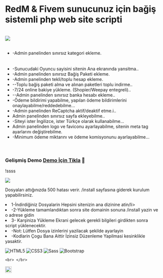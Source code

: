 <h1> RedM & Fivem sunucunuz için bağiş sistemli php web site scripti </h1>
<p/>

<br />

<img  src="https://i.hizliresim.com/lipqLi.png">


<br />
<br />



<ul>
 
  <li>-Admin panelinden sınırsız kategori ekleme.</li>
  <br> </br>
  <li>-Sunucudaki Oyuncu sayisini sitenin Ana ekranında yansitma..</li>
</a>
  <li>-Admin panelinden sınırsız Bağiş Paketi ekleme.</li>
</a>
  <li>-Admin panelinden tekli/toplu hesap ekleme.</li>
</a>
  <li>--Toplu bağiş paketi alma ve alınan paketleri toplu indirme..</li>
</a>
  <li>-7/24 online bakiye yükleme. (Shopier/Weepay entegreli)..</li>
  </a>
  <li>--Admin panelinden sınırsız banka hesabı ekleme..</li>
   </a>
  <li>-Ödeme bildirimi yapabilme, yapılan ödeme bildirimlerini onaylayabilme/reddedebilme...</li>
</a>
  <li>-Admin panelinden ReCaptcha aktif/deaktif etme.i..</li>

  <li>Admin panelinden sınırsız sayfa ekleyebilme..</li>

  <li>-Siteyi ister İngilizce, ister Türkçe olarak kullanabilme...</li>
 
  <li>Admin panelinden logo ve faviconu ayarlayabilme, sitenin meta tag ayarlarını değiştirebilme.</li>
   
  <li>-Minimum ödeme miktarını ve ödeme komisyonunu ayarlayabilme...</li>
    <br> </br>
</ul>  



### Gelişmiş Demo [Demo İçin Tikla](http://nation.cheapplay.store/) 🦾


!ssss

 <img  src="https://i.hizliresim.com/bfxKmE.png">


Dosyaları attığınızda 500 hatası verir. /install sayfasına giderek kurulum yapabilirsiniz.



  <li>1-İndirdiğiniz Dosyalarin Hepsini sitenizin ana dizinine atin/li>
  <li>-2-Yükleme tamamlandıktan sonra site domainin sonuna /install yazin ve o adrese gidin</li>
  <li>3- Karşiniza Yükleme Ekrani gelecek gerekli bilgileri girdikten sonra script yüklenecektir.</li>
  <li>-Not: Lütfen Dosya izinlerini yazilacak şekilde ayarlayin </li>
  
  <li>-Kodlarin Çogu Bana Aittir İzinsiz Düzenleme Yapilmasi kesinklikle yasaktir. </li>
  
  
  ![HTML5](https://img.shields.io/badge/HTML5-E34F26?logo=HTML5&logoColor=white&style=flat)
  ![CSS3](https://img.shields.io/badge/CSS3-157286?logo=CSS3&logoColor=white&style=flat)
  ![Sass](https://img.shields.io/badge/Sass-CC6699?logo=Sass&logoColor=white&style=flat)
  ![Bootstrap](https://img.shields.io/badge/Bootstrap-563D7C?logo=Bootstrap&logoColor=white&style=flat)
  
    <br> </br>
  
  </a>
<a href="discord.gg/8e9X5S3Pyg">
  <img align="left" alt="Anurag's Discord" width="21px" src="https://raw.githubusercontent.com/anuraghazra/anuraghazra/master/assets/discord-round.svg" />
</a>
